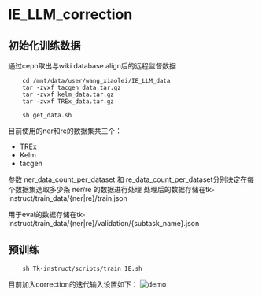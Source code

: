 # IE_LLM_correction
## 初始化训练数据
通过ceph取出与wiki database align后的远程监督数据
```shell
    cd /mnt/data/user/wang_xiaolei/IE_LLM_data
    tar -zvxf tacgen_data.tar.gz 
    tar -zvxf kelm_data.tar.gz 
    tar -zvxf TREx_data.tar.gz 
```
```shell
    sh get_data.sh
```
目前使用的ner和re的数据集共三个：
+ TREx
+ Kelm
+ tacgen

参数 ner_data_count_per_dataset 和 re_data_count_per_dataset分别决定在每个数据集选取多少条 ner/re 的数据进行处理
处理后的数据存储在tk-instruct/train_data/{ner|re}/train.json

用于eval的数据存储在tk-instruct/train_data/{ner|re}/validation/{subtask_name}.json

## 预训练
```shell
    sh Tk-instruct/scripts/train_IE.sh
```
目前加入correction的迭代输入设置如下：
![demo](/path/to/img.jpg "Title")
